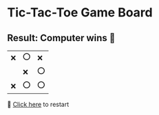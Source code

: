 # Tic-Tac-Toe Game Board
## Result: Computer wins 🤖
|   |   |   |
|---|---|---|
|❌ |⭕ |❌ |
|  |❌ |⭕ |
|❌ |⭕ |⭕ |

🔄 [Click here](EEEEEEEEE.md) to restart